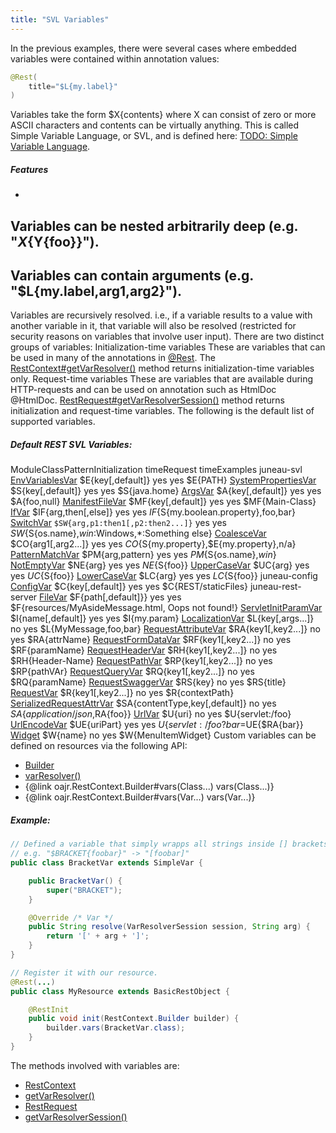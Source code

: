 ```yaml
---
title: "SVL Variables"
---
```


In the previous examples, there were several cases where embedded variables were contained within
annotation values:
```java
@Rest(
    title="$L{my.label}"
)
```
Variables take the form $X\{contents\} where X can consist of zero or more ASCII characters and contents can be virtually anything.
This is called Simple Variable Language, or SVL, and is defined here: [TODO: Simple Variable Language](TODO.md).
##### Features
-
Variables can be nested arbitrarily deep (e.g. "$X\{$Y\{foo\}\}").
-
Variables can contain arguments (e.g. "$L\{my.label,arg1,arg2\}").
-
Variables are recursively resolved.
i.e., if a variable results to a value with another variable in it, that variable will also be
resolved (restricted for security reasons on variables that involve user input).
There are two distinct groups of variables:
Initialization-time variables
These are variables that can be used in many of the annotations in [@Rest](../apidocs/org/apache/juneau/rest/annotation/Rest.html).
The [RestContext#getVarResolver()](../apidocs/org/apache/juneau/rest/RestContext.html#getVarResolver()) method returns initialization-time variables only.
Request-time variables
These are variables that are available during HTTP-requests and can be used on annotation such as HtmlDoc @HtmlDoc.
[RestRequest#getVarResolverSession()](../apidocs/org/apache/juneau/rest/RestRequest.html#getVarResolverSession()) method returns initialization and request-time variables.
The following is the default list of supported variables.
##### Default REST SVL Variables:
ModuleClassPatternInitialization
timeRequest
timeExamples
juneau-svl
[EnvVariablesVar](../apidocs/org/apache/juneau/svl/vars/EnvVariablesVar.html)
$E\{key[,default]\}
yes
yes
$E\{PATH\}
[SystemPropertiesVar](../apidocs/org/apache/juneau/svl/vars/SystemPropertiesVar.html)
$S\{key[,default]\}
yes
yes
$S\{java.home\}
[ArgsVar](../apidocs/org/apache/juneau/svl/vars/ArgsVar.html)
$A\{key[,default]\}
yes
yes
$A\{foo,null\}
[ManifestFileVar](../apidocs/org/apache/juneau/svl/vars/ManifestFileVar.html)
$MF\{key[,default]\}
yes
yes
$MF\{Main-Class\}
[IfVar](../apidocs/org/apache/juneau/svl/vars/IfVar.html)
$IF\{arg,then[,else]\}
yes
yes
$IF\{$S\{my.boolean.property\},foo,bar\}
[SwitchVar](../apidocs/org/apache/juneau/svl/vars/SwitchVar.html)
`$SW{arg,p1:then1[,p2:then2...]}`
yes
yes
$SW\{$S\{os.name\},*win*:Windows,*:Something else\}
[CoalesceVar](../apidocs/org/apache/juneau/svl/vars/CoalesceVar.html)
$CO\{arg1[,arg2...]\}
yes
yes
$CO\{$S\{my.property\},$E\{my.property\},n/a\}
[PatternMatchVar](../apidocs/org/apache/juneau/svl/vars/PatternMatchVar.html)
$PM\{arg,pattern\}
yes
yes
$PM\{$S\{os.name\},*win*\}
[NotEmptyVar](../apidocs/org/apache/juneau/svl/vars/NotEmptyVar.html)
$NE\{arg\}
yes
yes
$NE\{$S\{foo\}\}
[UpperCaseVar](../apidocs/org/apache/juneau/svl/vars/UpperCaseVar.html)
$UC\{arg\}
yes
yes
$UC\{$S\{foo\}\}
[LowerCaseVar](../apidocs/org/apache/juneau/svl/vars/LowerCaseVar.html)
$LC\{arg\}
yes
yes
$LC\{$S\{foo\}\}
juneau-config
[ConfigVar](../apidocs/org/apache/juneau/config/vars/ConfigVar.html)
$C\{key[,default]\}
yes
yes
$C\{REST/staticFiles\}
juneau-rest-server
[FileVar](../apidocs/org/apache/juneau/rest/vars/FileVar.html)
$F\{path[,default]\}\}
yes
yes
$F\{resources/MyAsideMessage.html, Oops not found!\}
[ServletInitParamVar](../apidocs/org/apache/juneau/rest/vars/ServletInitParamVar.html)
$I\{name[,default]\}
yes
yes
$I\{my.param\}
[LocalizationVar](../apidocs/org/apache/juneau/rest/vars/LocalizationVar.html)
$L\{key[,args...]\}
no
yes
$L\{MyMessage,foo,bar\}
[RequestAttributeVar](../apidocs/org/apache/juneau/rest/vars/RequestAttributeVar.html)
$RA\{key1[,key2...]\}
no
yes
$RA\{attrName\}
[RequestFormDataVar](../apidocs/org/apache/juneau/rest/vars/RequestFormDataVar.html)
$RF\{key1[,key2...]\}
no
yes
$RF\{paramName\}
[RequestHeaderVar](../apidocs/org/apache/juneau/rest/vars/RequestHeaderVar.html)
$RH\{key1[,key2...]\}
no
yes
$RH\{Header-Name\}
[RequestPathVar](../apidocs/org/apache/juneau/rest/vars/RequestPathVar.html)
$RP\{key1[,key2...]\}
no
yes
$RP\{pathVAr\}
[RequestQueryVar](../apidocs/org/apache/juneau/rest/vars/RequestQueryVar.html)
$RQ\{key1[,key2...]\}
no
yes
$RQ\{paramName\}
[RequestSwaggerVar](../apidocs/org/apache/juneau/rest/vars/RequestSwaggerVar.html)
$RS\{key\}
no
yes
$RS\{title\}
[RequestVar](../apidocs/org/apache/juneau/rest/vars/RequestVar.html)
$R\{key1[,key2...]\}
no
yes
$R\{contextPath\}
[SerializedRequestAttrVar](../apidocs/org/apache/juneau/rest/vars/SerializedRequestAttrVar.html)
$SA\{contentType,key[,default]\}
no
yes
$SA\{application/json,$RA\{foo\}\}
[UrlVar](../apidocs/org/apache/juneau/rest/vars/UrlVar.html)
$U\{uri\}
no
yes
$U\{servlet:/foo\}
[UrlEncodeVar](../apidocs/org/apache/juneau/rest/vars/UrlEncodeVar.html)
$UE\{uriPart\}
yes
yes
$U\{servlet:/foo?bar=$UE\{$RA\{bar\}\}
[Widget](../apidocs/org/apache/juneau/rest/widget/Widget.html)
$W\{name\}
no
yes
$W\{MenuItemWidget\}
Custom variables can be defined on resources via the following API:
- [Builder](../apidocs/org/apache/juneau/rest/RestContext/Builder.html)
- [varResolver()](../apidocs/org/apache/juneau/rest/RestContext/Builder.html#varResolver())
- \{@link oajr.RestContext.Builder#vars(Class...) vars(Class...)\}
- \{@link oajr.RestContext.Builder#vars(Var...) vars(Var...)\}
##### Example:
```java
// Defined a variable that simply wrapps all strings inside [] brackets.
// e.g. "$BRACKET{foobar}" -> "[foobar]"
public class BracketVar extends SimpleVar {

    public BracketVar() {
        super("BRACKET");
    }

    @Override /* Var */
    public String resolve(VarResolverSession session, String arg) {
        return '[' + arg + ']';
    }
}

// Register it with our resource.
@Rest(...)
public class MyResource extends BasicRestObject {

    @RestInit
    public void init(RestContext.Builder builder) {
        builder.vars(BracketVar.class);
    }
}
```
The methods involved with variables are:
- [RestContext](../apidocs/org/apache/juneau/rest/RestContext.html)
- [getVarResolver()](../apidocs/org/apache/juneau/rest/RestContext.html#getVarResolver())
- [RestRequest](../apidocs/org/apache/juneau/rest/RestRequest.html)
- [getVarResolverSession()](../apidocs/org/apache/juneau/rest/RestRequest.html#getVarResolverSession())